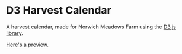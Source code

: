 # D3 Harvest Calendar

A harvest calendar, made for Norwich Meadows Farm using the [D3.js library](https://d3js.org/).

[Here's a preview.](http://jgaehring.com/harvest-calendar)
